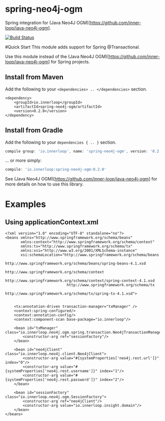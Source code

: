 spring-neo4j-ogm
===============

Spring integration for (Java Neo4J OGM)[https://github.com/inner-loop/java-neo4j-ogm].

[![Build Status](https://travis-ci.org/inner-loop/spring-neo4j-ogm.svg?branch=master)](https://travis-ci.org/inner-loop/spring-neo4j-ogm)


#Quick Start
This module adds support for Spring @Transactional.

Use this module instead of the (Java Neo4J OGM)[https://github.com/inner-loop/java-neo4j-ogm] for 
Spring projects.

## Install from Maven

Add the following to your ```<dependencies> .. </dependencies>``` section.

```maven
<dependency>
    <groupId>io.innerloop</groupId>
    <artifactId>spring-neo4j-ogm/artifactId>
    <version>0.2.0</version>
</dependency>
```

## Install from Gradle

Add the following to your ```dependencies { .. }``` section.

```gradle
compile group: 'io.innerloop', name: 'spring-neo4j-ogm', version: '0.2.0'
```

... or more simply:

```gradle
compile: 'io.innerloop:spring-neo4j-ogm:0.2.0'
```


See (Java Neo4J OGM)[https://github.com/inner-loop/java-neo4j-ogm] for more details on how to use this library.

# Examples

## Using applicationContext.xml

```
<?xml version="1.0" encoding="UTF-8" standalone="no"?>
<beans xmlns="http://www.springframework.org/schema/beans"
       xmlns:context="http://www.springframework.org/schema/context"
       xmlns:tx="http://www.springframework.org/schema/tx"
       xmlns:xsi="http://www.w3.org/2001/XMLSchema-instance"
       xsi:schemaLocation="http://www.springframework.org/schema/beans
                            http://www.springframework.org/schema/beans/spring-beans-4.1.xsd
                            http://www.springframework.org/schema/context
                            http://www.springframework.org/schema/context/spring-context-4.1.xsd
                            http://www.springframework.org/schema/tx
                            http://www.springframework.org/schema/tx/spring-tx-4.1.xsd">


    <tx:annotation-driven transaction-manager="txManager" />
    <context:spring-configured/>
    <context:annotation-config/>
    <context:component-scan base-package="io.innerloop"/>

    <bean id="txManager" class="io.innerloop.neo4j.ogm.spring.transaction.Neo4jTransactionManager">
        <constructor-arg ref="sessionFactory"/>
    </bean>

    <bean id="neo4jClient" class="io.innerloop.neo4j.client.Neo4jClient">
        <constructor-arg value="#{systemProperties['neo4j.rest.url']}" index="0"/>
        <constructor-arg value="#{systemProperties['neo4j.rest.username']}" index="1"/>
        <constructor-arg value="#{systemProperties['neo4j.rest.password']}" index="2"/>
    </bean>

    <bean id="sessionFactory" class="io.innerloop.neo4j.ogm.SessionFactory">
        <constructor-arg ref="neo4jClient"/>
        <constructor-arg value="io.innerloop.insight.domain"/>
    </bean>
</beans>
```
